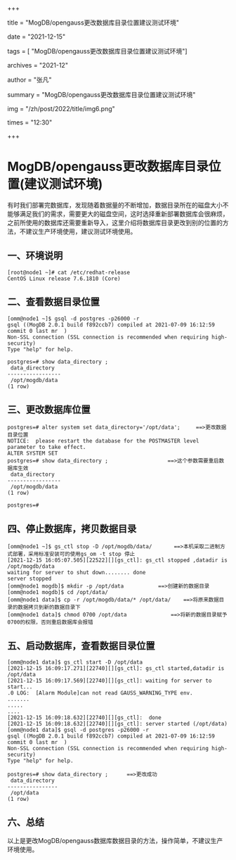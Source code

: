 +++

title =  "MogDB/opengauss更改数据库目录位置建议测试环境" 

date = "2021-12-15" 

tags = [ "MogDB/opengauss更改数据库目录位置建议测试环境"] 

archives = "2021-12" 

author = "张凡" 

summary = "MogDB/opengauss更改数据库目录位置建议测试环境"

img = "/zh/post/2022/title/img6.png" 

times = "12:30"

+++

# MogDB/opengauss更改数据库目录位置\(建议测试环境\)<a name="ZH-CN_TOPIC_0000001232774725"></a>

有时我们部署完数据库，发现随着数据量的不断增加，数据目录所在的磁盘大小不能够满足我们的需求，需要更大的磁盘空间，这时选择重新部署数据库会很麻烦，之前所使用的数据库还需要重新导入，这里介绍将数据库目录更改到别的位置的方法，不建议生产环境使用，建议测试环境使用。

## 一、环境说明<a name="section693510499184"></a>

```
[root@node1 ~]# cat /etc/redhat-release
CentOS Linux release 7.6.1810 (Core)
```

## 二、查看数据目录位置<a name="section1195285912182"></a>

```
[omm@node1 ~]$ gsql -d postgres -p26000 -r
gsql ((MogDB 2.0.1 build f892ccb7) compiled at 2021-07-09 16:12:59 commit 0 last mr  )
Non-SSL connection (SSL connection is recommended when requiring high-security)
Type "help" for help.

postgres=# show data_directory ;
 data_directory
-----------------
 /opt/mogdb/data
(1 row)
```

## 三、更改数据库位置<a name="section54899981912"></a>

```
postgres=# alter system set data_directory='/opt/data';		==>更改数据目录位置
NOTICE:  please restart the database for the POSTMASTER level parameter to take effect.
ALTER SYSTEM SET
postgres=# show data_directory ;			       ==>这个参数需要重启数据库生效
 data_directory
-----------------
 /opt/mogdb/data
(1 row)

postgres=#
```

## 四、停止数据库，拷贝数据目录<a name="section5675142071910"></a>

```
[omm@node1 ~]$ gs_ctl stop -D /opt/mogdb/data/	     ==>本机采取二进制方式部署，采用标准安装可的使用gs_om -t stop 停止
[2021-12-15 16:05:07.505][22522][][gs_ctl]: gs_ctl stopped ,datadir is /opt/mogdb/data
waiting for server to shut down........ done
server stopped
[omm@node1 mogdb]$ mkdir -p /opt/data			==>创建新的数据目录
[omm@node1 mogdb]$ cd /opt/data/
[omm@node1 data]$ cp -r /opt/mogdb/data/* /opt/data/    ==>将原来数据目录的数据拷贝到新的数据目录下
[omm@node1 data]$ chmod 0700 /opt/data		        ==>将新的数据目录赋予0700的权限，否则重启数据库会报错
```

## 五、启动数据库，查看数据目录位置<a name="section1072530161913"></a>

```
[omm@node1 data]$ gs_ctl start -D /opt/data
[2021-12-15 16:09:17.271][22740][][gs_ctl]: gs_ctl started,datadir is /opt/data
[2021-12-15 16:09:17.569][22740][][gs_ctl]: waiting for server to start...
.0 LOG:  [Alarm Module]can not read GAUSS_WARNING_TYPE env.
.......
.....
....
[2021-12-15 16:09:18.632][22740][][gs_ctl]:  done
[2021-12-15 16:09:18.632][22740][][gs_ctl]: server started (/opt/data)
[omm@node1 data]$ gsql -d postgres -p26000 -r
gsql ((MogDB 2.0.1 build f892ccb7) compiled at 2021-07-09 16:12:59 commit 0 last mr  )
Non-SSL connection (SSL connection is recommended when requiring high-security)
Type "help" for help.

postgres=# show data_directory ;      ==>更改成功
 data_directory
----------------
 /opt/data
(1 row)
```

## 六、总结<a name="section77431842121916"></a>

以上是更改MogDB/opengauss数据库数据目录的方法，操作简单，不建议生产环境使用。

